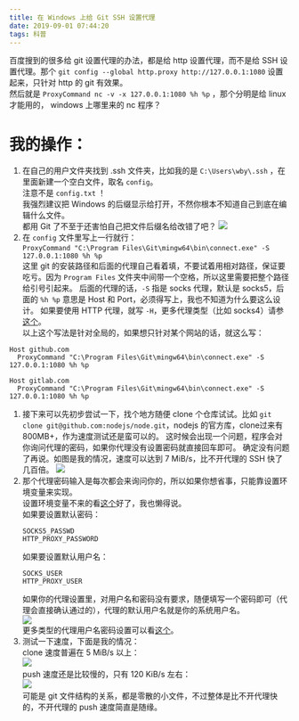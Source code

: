 ```yaml
---
title: 在 Windows 上给 Git SSH 设置代理
date: 2019-09-01 07:44:20
tags: 科普
---
```

百度搜到的很多给 git 设置代理的办法，都是给 http 设置代理，而不是给 SSH 设置代理。那个 `git config --global http.proxy http://127.0.0.1:1080` 设置起来，只针对 http 的 git 有效果。  
然后就是 `ProxyCommand nc -v -x 127.0.0.1:1080 %h %p` ，那个分明是给 linux 才能用的， windows 上哪里来的 nc 程序？  

# 我的操作：  
1. 在自己的用户文件夹找到 .ssh 文件夹，比如我的是 `C:\Users\wby\.ssh` ，在里面新建一个空白文件，取名 `config`。  
   注意不是 `config.txt` ！  
   我强烈建议把 Windows 的后缀显示给打开，不然你根本不知道自己到底在编辑什么文件。  
   都用 Git 了不至于还害怕自己把文件后缀名给改错了吧？ 
   ![](https://s2.ax1x.com/2019/09/01/nSe1X9.png)  
2. 在 `config` 文件里写上一行就行：  
   `ProxyCommand "C:\Program Files\Git\mingw64\bin\connect.exe" -S 127.0.0.1:1080 %h %p`  
   这里 git 的安装路径和后面的代理自己看着填，不要试着用相对路径，保证要吃亏。因为 `Program Files` 文件夹中间带一个空格，所以这里需要把整个路径给引号引起来。  后面的代理的话，`-S` 指是 socks 代理，默认是 socks5，后面的 `%h %p` 意思是 Host 和 Port，必须得写上，我也不知道为什么要这么设计。  如果要使用 HTTP 代理，就写 `-H`，更多代理类型（比如 socks4）请参[这个](https://bitbucket.org/gotoh/connect/wiki/Home#!more-detail)。     
   以上这个写法是针对全局的，如果想只针对某个网站的话，就这么写：
```
Host github.com     
  ProxyCommand "C:\Program Files\Git\mingw64\bin\connect.exe" -S 127.0.0.1:1080 %h %p

Host gitlab.com     
  ProxyCommand "C:\Program Files\Git\mingw64\bin\connect.exe" -S 127.0.0.1:1080 %h %p
```
1. 接下来可以先初步尝试一下，找个地方随便 clone 个仓库试试。比如 `git clone git@github.com:nodejs/node.git`，nodejs 的官方库，clone过来有800MB+，作为速度测试还是蛮可以的。
   这时候会出现一个问题，程序会对你询问代理的密码，如果你代理没有设置密码就直接回车即可。
   确定没有问题了再说。如图是我的情况，速度可以达到 7 MiB/s，比不开代理的 SSH 快了几百倍。
   ![](https://s2.ax1x.com/2019/09/01/nSnuM4.png)  
2. 那个代理密码输入是每次都会来询问你的，所以如果你想省事，只能靠设置环境变量来实现。  
   设置环境变量不来的看[这个](https://www.jianshu.com/p/895f4e80305a)好了，我也懒得说。  
   如果要设置默认密码：
   ```
   SOCKS5_PASSWD
   HTTP_PROXY_PASSWORD
   ```
   如果要设置默认用户名：
   ```
   SOCKS_USER
   HTTP_PROXY_USER
   ```
   如果你的代理设置里，对用户名和密码没有要求，随便填写一个密码即可（代理会直接确认通过的），代理的默认用户名就是你的系统用户名。  
   ![](https://s2.ax1x.com/2019/09/01/nSubNt.png)  
   更多类型的代理用户名密码设置可以看[这个](https://bitbucket.org/gotoh/connect/wiki/Home#!specifying-user-name-via-environment-variables)。
3. 测试一下速度，下面是我的情况：  
   clone 速度普遍在 5 MiB/s 以上：  
   ![](https://s2.ax1x.com/2019/09/01/nSMjmQ.png)  
   push 速度还是比较慢的，只有 120 KiB/s 左右：  
   ![](https://s2.ax1x.com/2019/09/01/nSQjgK.png)  
   可能是 git 文件结构的关系，都是零散的小文件，不过整体是比不开代理快的，不开代理的 push 速度简直是随缘。  

